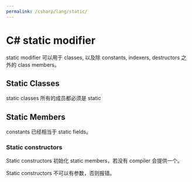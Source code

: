 ```yaml
---
permalink: /csharp/lang/static/
---
```


# C# static modifier

static modifier 可以用于 classes, 以及除 constants, indexers, destructors 之外的 class members。

## Static Classes

static classes 所有的成员都必须是 static

## Static Members

constants 已经相当于 static fields。

### Static constructors

Static constructors 初始化 static members，若没有 compiler 会提供一个。

Static constructors 不可以有参数，否则报错。

